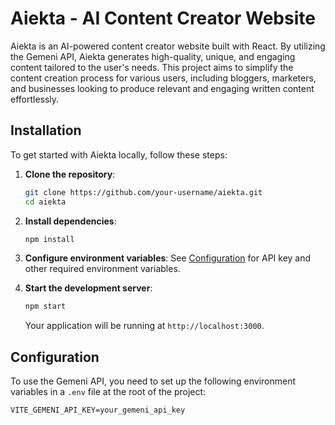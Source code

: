 # Aiekta - AI Content Creator Website

Aiekta is an AI-powered content creator website built with React. By utilizing the Gemeni API, Aiekta generates high-quality, unique, and engaging content tailored to the user's needs. This project aims to simplify the content creation process for various users, including bloggers, marketers, and businesses looking to produce relevant and engaging written content effortlessly.


## Installation

To get started with Aiekta locally, follow these steps:

1. **Clone the repository**:
   ```bash
   git clone https://github.com/your-username/aiekta.git
   cd aiekta
   ```

2. **Install dependencies**:
   ```bash
   npm install
   ```

3. **Configure environment variables**:
   See [Configuration](#configuration) for API key and other required environment variables.

4. **Start the development server**:
   ```bash
   npm start
   ```

   Your application will be running at `http://localhost:3000`.

## Configuration

To use the Gemeni API, you need to set up the following environment variables in a `.env` file at the root of the project:

```env
VITE_GEMENI_API_KEY=your_gemeni_api_key
```
